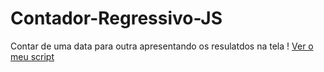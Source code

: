 # Contador-Regressivo-JS
Contar de uma data para outra apresentando os resulatdos na tela !
<a href="https://ivanilsondacosta21.github.io/Contador-Regressivo-JS/">Ver o meu script</a>
